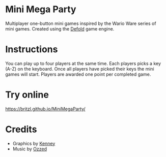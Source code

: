# Mini Mega Party
Multiplayer one-button mini games inspired by the Wario Ware series of mini games. Created using the [Defold](http://www.defold.com) game engine.

# Instructions
You can play up to four players at the same time. Each players picks a key (A-Z) on the keyboard. Once all players have picked their keys the mini games will start. Players are awarded one point per completed game.

# Try online
https://britzl.github.io/MiniMegaParty/

# Credits
* Graphics by [Kenney](http://www.kenney.nl)
* Music by [Ozzed](http://ozzed.net/)